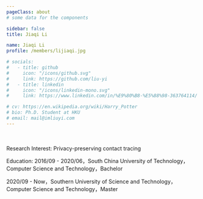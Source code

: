 ```yaml
---
pageClass: about
# some data for the components

sidebar: false
title: Jiaqi Li

name: Jiaqi Li
profile: /members/lijiaqi.jpg

# socials:
#   - title: github
#     icon: "/icons/github.svg"
#     link: https://github.com/liu-yi
#   - title: linkedin
#     icon: "/icons/linkedin-mono.svg"
#     link: https://www.linkedin.com/in/%E9%80%B8-%E5%88%98-363764114/

# cv: https://en.wikipedia.org/wiki/Harry_Potter
# bio: Ph.D. Student at HKU
# email: mail@imliuyi.com
---
```

<div style="padding: 2%"></div>
<ProfileSection :frontmatter="$page.frontmatter" />


Research Interest:
Privacy-preserving contact tracing

Education:
2016/09 - 2020/06，South China University of Technology，Computer Science and Technology，Bachelor

2020/09 - Now，Southern University of Science and Technology，Computer Science and Technology，Master



<!-- Custom style for this page -->

<style lang="stylus">

.theme-container.about .page
  font-size 14px
  font-family "lucida grande", "lucida sans unicode", lucida, "Helvetica Neue", Helvetica, Arial, sans-serif;
  p
    margin 0 0 0.5rem
  p, ul, ol
    line-height normal
  a
    font-weight normal
  .theme-default-content:not(.custom) > h2
    margin-bottom 0.5rem
  .theme-default-content:not(.custom) > h2:first-child + p
    margin-top 0.5rem
  .theme-default-content:not(.custom) > h3
    padding-top 4rem

  /* Override */
  .md-card
    margin-top 0.5em
    .card-image
      padding 0.2rem
      img
        max-width 120px
        max-height 120px
    .card-content p
      -webkit-margin-after 0.2em

@media (max-width: 419px)
  .theme-container.about .page
    p, ul, ol
      line-height 1.5

    .md-card
      .card-image
        img 
          width 100%
          max-width 400px

</style>
